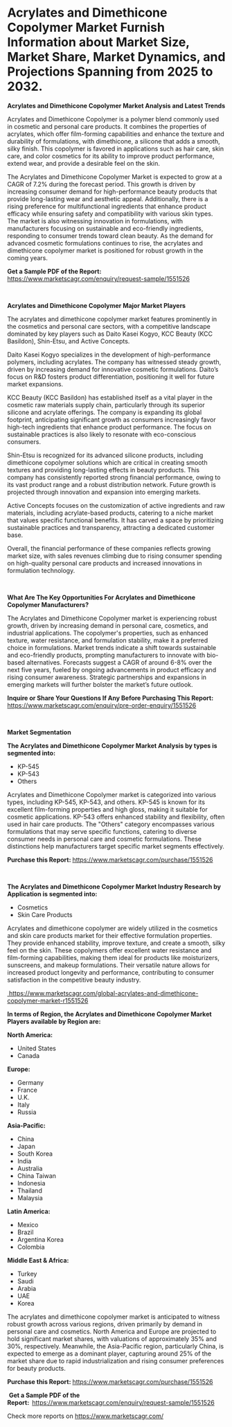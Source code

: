 <p><h1>Acrylates and Dimethicone Copolymer Market Furnish Information about Market Size, Market Share, Market Dynamics, and Projections Spanning from 2025 to 2032.</h1></p><p><strong>Acrylates and Dimethicone Copolymer Market Analysis and Latest Trends</strong></p>
<p><p>Acrylates and Dimethicone Copolymer is a polymer blend commonly used in cosmetic and personal care products. It combines the properties of acrylates, which offer film-forming capabilities and enhance the texture and durability of formulations, with dimethicone, a silicone that adds a smooth, silky finish. This copolymer is favored in applications such as hair care, skin care, and color cosmetics for its ability to improve product performance, extend wear, and provide a desirable feel on the skin.</p><p>The Acrylates and Dimethicone Copolymer Market is expected to grow at a CAGR of 7.2% during the forecast period. This growth is driven by increasing consumer demand for high-performance beauty products that provide long-lasting wear and aesthetic appeal. Additionally, there is a rising preference for multifunctional ingredients that enhance product efficacy while ensuring safety and compatibility with various skin types. The market is also witnessing innovation in formulations, with manufacturers focusing on sustainable and eco-friendly ingredients, responding to consumer trends toward clean beauty. As the demand for advanced cosmetic formulations continues to rise, the acrylates and dimethicone copolymer market is positioned for robust growth in the coming years.</p></p>
<p><strong>Get a Sample PDF of the Report:&nbsp;</strong> <a href="https://www.marketscagr.com/enquiry/request-sample/1551526?utm_campaign=2460&utm_medium=2&utm_source=Github&utm_content=ia&utm_term=23032025&utm_id=acrylates-and-dimethicone-copolymer">https://www.marketscagr.com/enquiry/request-sample/1551526</a></p>
<p>&nbsp;</p>
<p><strong>Acrylates and Dimethicone Copolymer Major Market Players</strong></p>
<p><p>The acrylates and dimethicone copolymer market features prominently in the cosmetics and personal care sectors, with a competitive landscape dominated by key players such as Daito Kasei Kogyo, KCC Beauty (KCC Basildon), Shin-Etsu, and Active Concepts. </p><p>Daito Kasei Kogyo specializes in the development of high-performance polymers, including acrylates. The company has witnessed steady growth, driven by increasing demand for innovative cosmetic formulations. Daito’s focus on R&D fosters product differentiation, positioning it well for future market expansions.</p><p>KCC Beauty (KCC Basildon) has established itself as a vital player in the cosmetic raw materials supply chain, particularly through its superior silicone and acrylate offerings. The company is expanding its global footprint, anticipating significant growth as consumers increasingly favor high-tech ingredients that enhance product performance. The focus on sustainable practices is also likely to resonate with eco-conscious consumers.</p><p>Shin-Etsu is recognized for its advanced silicone products, including dimethicone copolymer solutions which are critical in creating smooth textures and providing long-lasting effects in beauty products. This company has consistently reported strong financial performance, owing to its vast product range and a robust distribution network. Future growth is projected through innovation and expansion into emerging markets.</p><p>Active Concepts focuses on the customization of active ingredients and raw materials, including acrylate-based products, catering to a niche market that values specific functional benefits. It has carved a space by prioritizing sustainable practices and transparency, attracting a dedicated customer base.</p><p>Overall, the financial performance of these companies reflects growing market size, with sales revenues climbing due to rising consumer spending on high-quality personal care products and increased innovations in formulation technology.</p></p>
<p>&nbsp;</p>
<p><strong>What Are The Key Opportunities For Acrylates and Dimethicone Copolymer Manufacturers?</strong></p>
<p><p>The Acrylates and Dimethicone Copolymer market is experiencing robust growth, driven by increasing demand in personal care, cosmetics, and industrial applications. The copolymer's properties, such as enhanced texture, water resistance, and formulation stability, make it a preferred choice in formulations. Market trends indicate a shift towards sustainable and eco-friendly products, prompting manufacturers to innovate with bio-based alternatives. Forecasts suggest a CAGR of around 6-8% over the next five years, fueled by ongoing advancements in product efficacy and rising consumer awareness. Strategic partnerships and expansions in emerging markets will further bolster the market’s future outlook.</p></p>
<p><strong>Inquire or Share Your Questions If Any Before Purchasing This Report:</strong> <a href="https://www.marketscagr.com/enquiry/pre-order-enquiry/1551526?utm_campaign=2460&utm_medium=2&utm_source=Github&utm_content=ia&utm_term=23032025&utm_id=acrylates-and-dimethicone-copolymer">https://www.marketscagr.com/enquiry/pre-order-enquiry/1551526</a></p>
<p>&nbsp;</p>
<p><strong>Market Segmentation</strong></p>
<p><strong>The Acrylates and Dimethicone Copolymer Market Analysis by types is segmented into:</strong></p>
<p><ul><li>KP-545</li><li>KP-543</li><li>Others</li></ul></p>
<p><p>Acrylates and Dimethicone Copolymer market is categorized into various types, including KP-545, KP-543, and others. KP-545 is known for its excellent film-forming properties and high gloss, making it suitable for cosmetic applications. KP-543 offers enhanced stability and flexibility, often used in hair care products. The "Others" category encompasses various formulations that may serve specific functions, catering to diverse consumer needs in personal care and cosmetic formulations. These distinctions help manufacturers target specific market segments effectively.</p></p>
<p><strong>Purchase this Report:&nbsp;</strong><a href="https://www.marketscagr.com/purchase/1551526?utm_campaign=2460&utm_medium=2&utm_source=Github&utm_content=ia&utm_term=23032025&utm_id=acrylates-and-dimethicone-copolymer">https://www.marketscagr.com/purchase/1551526</a></p>
<p>&nbsp;</p>
<p><strong>The Acrylates and Dimethicone Copolymer Market Industry Research by Application is segmented into:</strong></p>
<p><ul><li>Cosmetics</li><li>Skin Care Products</li></ul></p>
<p><p>Acrylates and dimethicone copolymer are widely utilized in the cosmetics and skin care products market for their effective formulation properties. They provide enhanced stability, improve texture, and create a smooth, silky feel on the skin. These copolymers offer excellent water resistance and film-forming capabilities, making them ideal for products like moisturizers, sunscreens, and makeup formulations. Their versatile nature allows for increased product longevity and performance, contributing to consumer satisfaction in the competitive beauty industry.</p></p>
<p><a href="https://www.marketscagr.com/global-acrylates-and-dimethicone-copolymer-market-r1551526?utm_campaign=2460&utm_medium=2&utm_source=Github&utm_content=ia&utm_term=23032025&utm_id=acrylates-and-dimethicone-copolymer">&nbsp;https://www.marketscagr.com/global-acrylates-and-dimethicone-copolymer-market-r1551526</a></p>
<p><strong>In terms of Region, the Acrylates and Dimethicone Copolymer Market Players available by Region are:</strong></p>
<p>
    <p> <strong> North America: </strong>
        <ul>
            <li>United States</li>
            <li>Canada</li>
        </ul>
        </p> 
    <p> <strong> Europe: </strong>
        <ul>
            <li>Germany</li>
            <li>France</li>
            <li>U.K.</li>
            <li>Italy</li>
            <li>Russia</li>
        </ul>
        </p> 
    <p> <strong> Asia-Pacific: </strong>
        <ul>
            <li>China</li>
            <li>Japan</li>
            <li>South Korea</li>
            <li>India</li>
            <li>Australia</li>
            <li>China Taiwan</li>
            <li>Indonesia</li>
            <li>Thailand</li>
            <li>Malaysia</li>
        </ul>
        </p> 
    <p> <strong> Latin America: </strong>
        <ul>
            <li>Mexico</li>
            <li>Brazil</li>
            <li>Argentina Korea</li>
            <li>Colombia</li>
        </ul>
        </p> 
    <p> <strong> Middle East & Africa: </strong>
        <ul>
            <li>Turkey</li>
            <li>Saudi</li>
            <li>Arabia</li>
            <li>UAE</li>
            <li>Korea</li>
        </ul>
    </p>
    </p>
<p><p>The acrylates and dimethicone copolymer market is anticipated to witness robust growth across various regions, driven primarily by demand in personal care and cosmetics. North America and Europe are projected to hold significant market shares, with valuations of approximately 35% and 30%, respectively. Meanwhile, the Asia-Pacific region, particularly China, is expected to emerge as a dominant player, capturing around 25% of the market share due to rapid industrialization and rising consumer preferences for beauty products.</p></p>
<p><strong>Purchase this Report: </strong><a href="https://www.marketscagr.com/purchase/1551526?utm_campaign=2460&utm_medium=2&utm_source=Github&utm_content=ia&utm_term=23032025&utm_id=acrylates-and-dimethicone-copolymer">https://www.marketscagr.com/purchase/1551526</a></p>
<p>&nbsp;<strong>Get a Sample PDF of the Report:&nbsp;&nbsp;</strong><a href="https://www.marketscagr.com/enquiry/request-sample/1551526?utm_campaign=2460&utm_medium=2&utm_source=Github&utm_content=ia&utm_term=23032025&utm_id=acrylates-and-dimethicone-copolymer">https://www.marketscagr.com/enquiry/request-sample/1551526</a></p>
<p><strong></strong></p>
<p>Check more reports on <a href="https://www.marketscagr.com/?utm_campaign=2460&utm_medium=2&utm_source=Github&utm_content=ia&utm_term=23032025&utm_id=acrylates-and-dimethicone-copolymer">https://www.marketscagr.com/</a></p>